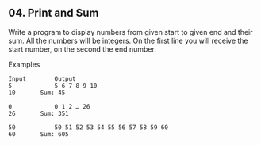 ## 04. Print and Sum

Write a program to display numbers from given start to given end and their sum. All the numbers will be integers. On the first line you will receive the start number, on the second the end number.

Examples

```
Input	     Output
5            5 6 7 8 9 10
10	     Sum: 45

0            0 1 2 … 26
26	     Sum: 351

50           50 51 52 53 54 55 56 57 58 59 60
60	     Sum: 605
```
